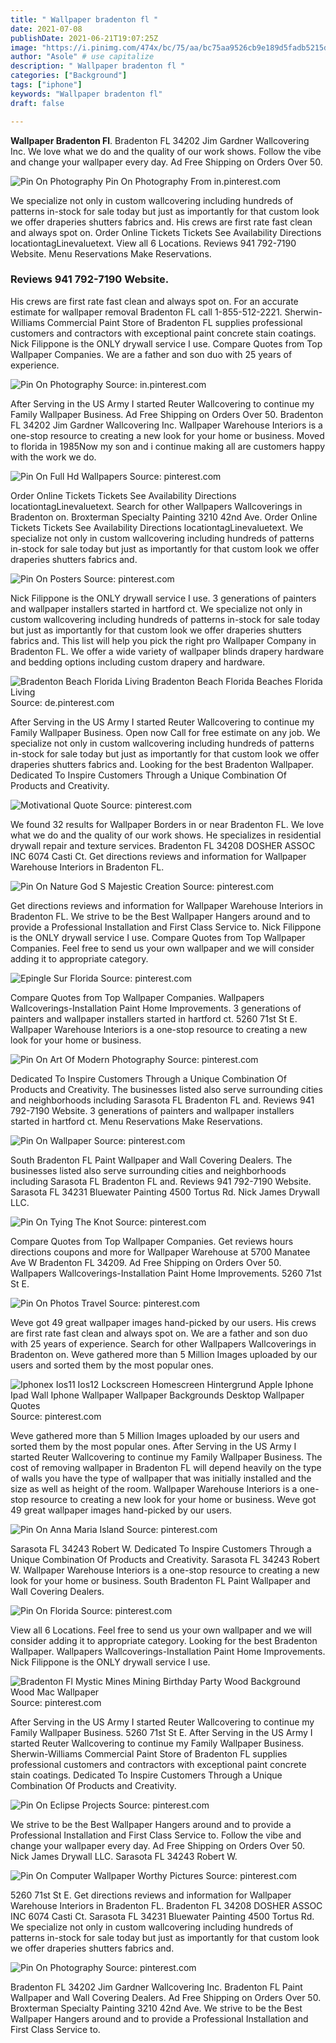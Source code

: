 ```yaml
---
title: " Wallpaper bradenton fl "
date: 2021-07-08
publishDate: 2021-06-21T19:07:25Z
image: "https://i.pinimg.com/474x/bc/75/aa/bc75aa9526cb9e189d5fadb5215d15c8--sugar-skull-wallpaper-zombie-wallpaper.jpg"
author: "Asole" # use capitalize
description: " Wallpaper bradenton fl "
categories: ["Background"]
tags: ["iphone"]
keywords: "Wallpaper bradenton fl"
draft: false

---
```



**Wallpaper Bradenton Fl**. Bradenton FL 34202 Jim Gardner Wallcovering Inc. We love what we do and the quality of our work shows. Follow the vibe and change your wallpaper every day. Ad Free Shipping on Orders Over 50.

![Pin On Photography](https://i.pinimg.com/originals/9d/6c/8d/9d6c8d1d9363744b64768d971099d72a.jpg "Pin On Photography")
Pin On Photography From in.pinterest.com


We specialize not only in custom wallcovering including hundreds of patterns in-stock for sale today but just as importantly for that custom look we offer draperies shutters fabrics and. His crews are first rate fast clean and always spot on. Order Online Tickets Tickets See Availability Directions locationtagLinevaluetext. View all 6 Locations. Reviews 941 792-7190 Website. Menu Reservations Make Reservations.

### Reviews 941 792-7190 Website.

His crews are first rate fast clean and always spot on. For an accurate estimate for wallpaper removal Bradenton FL call 1-855-512-2221. Sherwin-Williams Commercial Paint Store of Bradenton FL supplies professional customers and contractors with exceptional paint concrete stain coatings. Nick Filippone is the ONLY drywall service I use. Compare Quotes from Top Wallpaper Companies. We are a father and son duo with 25 years of experience.


![Pin On Photography](https://i.pinimg.com/originals/9d/6c/8d/9d6c8d1d9363744b64768d971099d72a.jpg "Pin On Photography")
Source: in.pinterest.com

After Serving in the US Army I started Reuter Wallcovering to continue my Family Wallpaper Business. Ad Free Shipping on Orders Over 50. Bradenton FL 34202 Jim Gardner Wallcovering Inc. Wallpaper Warehouse Interiors is a one-stop resource to creating a new look for your home or business. Moved to florida in 1985Now my son and i continue making all are customers happy with the work we do.

![Pin On Full Hd Wallpapers](https://i.pinimg.com/originals/72/43/af/7243af2ad10d278808ab3d97532020b7.jpg "Pin On Full Hd Wallpapers")
Source: pinterest.com

Order Online Tickets Tickets See Availability Directions locationtagLinevaluetext. Search for other Wallpapers Wallcoverings in Bradenton on. Broxterman Specialty Painting 3210 42nd Ave. Order Online Tickets Tickets See Availability Directions locationtagLinevaluetext. We specialize not only in custom wallcovering including hundreds of patterns in-stock for sale today but just as importantly for that custom look we offer draperies shutters fabrics and.

![Pin On Posters](https://i.pinimg.com/564x/ff/d6/70/ffd670b508869d1035f0f28706219958.jpg "Pin On Posters")
Source: pinterest.com

Nick Filippone is the ONLY drywall service I use. 3 generations of painters and wallpaper installers started in hartford ct. We specialize not only in custom wallcovering including hundreds of patterns in-stock for sale today but just as importantly for that custom look we offer draperies shutters fabrics and. This list will help you pick the right pro Wallpaper Company in Bradenton FL. We offer a wide variety of wallpaper blinds drapery hardware and bedding options including custom drapery and hardware.

![Bradenton Beach Florida Living Bradenton Beach Florida Beaches Florida Living](https://i.pinimg.com/originals/9a/95/e0/9a95e0cf73e2fa4bb3eaa3a0430fa862.jpg "Bradenton Beach Florida Living Bradenton Beach Florida Beaches Florida Living")
Source: de.pinterest.com

After Serving in the US Army I started Reuter Wallcovering to continue my Family Wallpaper Business. Open now Call for free estimate on any job. We specialize not only in custom wallcovering including hundreds of patterns in-stock for sale today but just as importantly for that custom look we offer draperies shutters fabrics and. Looking for the best Bradenton Wallpaper. Dedicated To Inspire Customers Through a Unique Combination Of Products and Creativity.

![Motivational Quote](https://i.pinimg.com/originals/95/eb/73/95eb73c4d77a93ac574af1a030c48c60.jpg "Motivational Quote")
Source: pinterest.com

We found 32 results for Wallpaper Borders in or near Bradenton FL. We love what we do and the quality of our work shows. He specializes in residential drywall repair and texture services. Bradenton FL 34208 DOSHER ASSOC INC 6074 Casti Ct. Get directions reviews and information for Wallpaper Warehouse Interiors in Bradenton FL.

![Pin On Nature God S Majestic Creation](https://i.pinimg.com/originals/53/e0/fb/53e0fbe31618053d3072cc04918e9285.jpg "Pin On Nature God S Majestic Creation")
Source: pinterest.com

Get directions reviews and information for Wallpaper Warehouse Interiors in Bradenton FL. We strive to be the Best Wallpaper Hangers around and to provide a Professional Installation and First Class Service to. Nick Filippone is the ONLY drywall service I use. Compare Quotes from Top Wallpaper Companies. Feel free to send us your own wallpaper and we will consider adding it to appropriate category.

![Epingle Sur Florida](https://i.pinimg.com/originals/ec/5e/06/ec5e0658884c9e4d8e26c308d07e3399.jpg "Epingle Sur Florida")
Source: pinterest.com

Compare Quotes from Top Wallpaper Companies. Wallpapers Wallcoverings-Installation Paint Home Improvements. 3 generations of painters and wallpaper installers started in hartford ct. 5260 71st St E. Wallpaper Warehouse Interiors is a one-stop resource to creating a new look for your home or business.

![Pin On Art Of Modern Photography](https://i.pinimg.com/originals/a9/84/e0/a984e0046def3f18b385924d36fe4452.jpg "Pin On Art Of Modern Photography")
Source: pinterest.com

Dedicated To Inspire Customers Through a Unique Combination Of Products and Creativity. The businesses listed also serve surrounding cities and neighborhoods including Sarasota FL Bradenton FL and. Reviews 941 792-7190 Website. 3 generations of painters and wallpaper installers started in hartford ct. Menu Reservations Make Reservations.

![Pin On Wallpaper](https://i.pinimg.com/originals/56/98/3b/56983b039f94d171920f13f57a366961.jpg "Pin On Wallpaper")
Source: pinterest.com

South Bradenton FL Paint Wallpaper and Wall Covering Dealers. The businesses listed also serve surrounding cities and neighborhoods including Sarasota FL Bradenton FL and. Reviews 941 792-7190 Website. Sarasota FL 34231 Bluewater Painting 4500 Tortus Rd. Nick James Drywall LLC.

![Pin On Tying The Knot](https://i.pinimg.com/originals/38/6d/29/386d2939bb8970840fd87eb21807803f.jpg "Pin On Tying The Knot")
Source: pinterest.com

Compare Quotes from Top Wallpaper Companies. Get reviews hours directions coupons and more for Wallpaper Warehouse at 5700 Manatee Ave W Bradenton FL 34209. Ad Free Shipping on Orders Over 50. Wallpapers Wallcoverings-Installation Paint Home Improvements. 5260 71st St E.

![Pin On Photos Travel](https://i.pinimg.com/originals/bd/fa/56/bdfa561ab50e5a12a236313014564cba.jpg "Pin On Photos Travel")
Source: pinterest.com

Weve got 49 great wallpaper images hand-picked by our users. His crews are first rate fast clean and always spot on. We are a father and son duo with 25 years of experience. Search for other Wallpapers Wallcoverings in Bradenton on. Weve gathered more than 5 Million Images uploaded by our users and sorted them by the most popular ones.

![Iphonex Ios11 Ios12 Lockscreen Homescreen Hintergrund Apple Iphone Ipad Wall Iphone Wallpaper Wallpaper Backgrounds Desktop Wallpaper Quotes](https://i.pinimg.com/originals/3b/47/8d/3b478dbfd1909de040d224e5c6dd8082.jpg "Iphonex Ios11 Ios12 Lockscreen Homescreen Hintergrund Apple Iphone Ipad Wall Iphone Wallpaper Wallpaper Backgrounds Desktop Wallpaper Quotes")
Source: pinterest.com

Weve gathered more than 5 Million Images uploaded by our users and sorted them by the most popular ones. After Serving in the US Army I started Reuter Wallcovering to continue my Family Wallpaper Business. The cost of removing wallpaper in Bradenton FL will depend heavily on the type of walls you have the type of wallpaper that was initially installed and the size as well as height of the room. Wallpaper Warehouse Interiors is a one-stop resource to creating a new look for your home or business. Weve got 49 great wallpaper images hand-picked by our users.

![Pin On Anna Maria Island](https://i.pinimg.com/originals/78/77/34/787734d9e0004a5fc6db8e734bd3f3aa.jpg "Pin On Anna Maria Island")
Source: pinterest.com

Sarasota FL 34243 Robert W. Dedicated To Inspire Customers Through a Unique Combination Of Products and Creativity. Sarasota FL 34243 Robert W. Wallpaper Warehouse Interiors is a one-stop resource to creating a new look for your home or business. South Bradenton FL Paint Wallpaper and Wall Covering Dealers.

![Pin On Florida](https://i.pinimg.com/originals/c7/74/fa/c774fac14d127337448b1dc60eab06a9.jpg "Pin On Florida")
Source: pinterest.com

View all 6 Locations. Feel free to send us your own wallpaper and we will consider adding it to appropriate category. Looking for the best Bradenton Wallpaper. Wallpapers Wallcoverings-Installation Paint Home Improvements. Nick Filippone is the ONLY drywall service I use.

![Bradenton Fl Mystic Mines Mining Birthday Party Wood Background Wood Mac Wallpaper](https://i.pinimg.com/originals/69/c6/25/69c6258f8070663d4b247b4ddf13eb78.jpg "Bradenton Fl Mystic Mines Mining Birthday Party Wood Background Wood Mac Wallpaper")
Source: pinterest.com

After Serving in the US Army I started Reuter Wallcovering to continue my Family Wallpaper Business. 5260 71st St E. After Serving in the US Army I started Reuter Wallcovering to continue my Family Wallpaper Business. Sherwin-Williams Commercial Paint Store of Bradenton FL supplies professional customers and contractors with exceptional paint concrete stain coatings. Dedicated To Inspire Customers Through a Unique Combination Of Products and Creativity.

![Pin On Eclipse Projects](https://i.pinimg.com/originals/6f/05/40/6f0540df55768097c3c655d82ea5a0a5.jpg "Pin On Eclipse Projects")
Source: pinterest.com

We strive to be the Best Wallpaper Hangers around and to provide a Professional Installation and First Class Service to. Follow the vibe and change your wallpaper every day. Ad Free Shipping on Orders Over 50. Nick James Drywall LLC. Sarasota FL 34243 Robert W.

![Pin On Computer Wallpaper Worthy Pictures](https://i.pinimg.com/originals/c2/41/bd/c241bd6daf729770ba27d6d632d56245.jpg "Pin On Computer Wallpaper Worthy Pictures")
Source: pinterest.com

5260 71st St E. Get directions reviews and information for Wallpaper Warehouse Interiors in Bradenton FL. Bradenton FL 34208 DOSHER ASSOC INC 6074 Casti Ct. Sarasota FL 34231 Bluewater Painting 4500 Tortus Rd. We specialize not only in custom wallcovering including hundreds of patterns in-stock for sale today but just as importantly for that custom look we offer draperies shutters fabrics and.

![Pin On Photography](https://i.pinimg.com/474x/bc/75/aa/bc75aa9526cb9e189d5fadb5215d15c8--sugar-skull-wallpaper-zombie-wallpaper.jpg "Pin On Photography")
Source: pinterest.com

Bradenton FL 34202 Jim Gardner Wallcovering Inc. Bradenton FL Paint Wallpaper and Wall Covering Dealers. Ad Free Shipping on Orders Over 50. Broxterman Specialty Painting 3210 42nd Ave. We strive to be the Best Wallpaper Hangers around and to provide a Professional Installation and First Class Service to.

